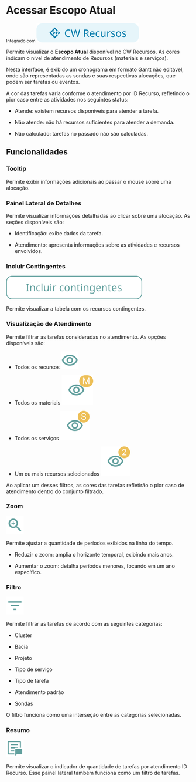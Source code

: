 # Acessar Escopo Atual
<small>Integrado com </small> ![alt text](tags/tag_cw_recursos.svg)

Permite visualizar o **Escopo Atual** disponível no CW Recursos. As cores indicam o nível de atendimento de Recursos (materiais e serviços).  

Nesta interface, é exibido um cronograma em formato Gantt não editável, onde são representadas as sondas e suas respectivas alocações, que podem ser tarefas ou eventos.  

A cor das tarefas varia conforme o atendimento por ID Recurso, refletindo o pior caso entre as atividades nos seguintes status:

- Atende: existem recursos disponíveis para atender a tarefa.  

- Não atende: não há recursos suficientes para atender a demanda.  

- Não calculado: tarefas no passado não são calculadas.  

## Funcionalidades

### Tooltip

Permite exibir informações adicionais ao passar o mouse sobre uma alocação.  

### Painel Lateral de Detalhes

Permite visualizar informações detalhadas ao clicar sobre uma alocação. As seções disponíveis são: 

- Identificação: exibe dados da tarefa.  

- Atendimento: apresenta informações sobre as atividades e recursos envolvidos.  

### Incluir Contingentes
![alt text](icons/incluir_contingente.svg)

Permite visualizar a tabela com os recursos contingentes.  

### Visualização de Atendimento
Permite filtrar as tarefas consideradas no atendimento. As opções disponíveis são:  

- Todos os recursos 
 ![alt text](icons/visualizacao_atendimento.svg)

- Todos os materiais 
![alt text](icons/badge_materiais.svg)

- Todos os serviços 
![alt text](icons/badge_servico.svg)

- Um ou mais recursos selecionados 
![alt text](icons/badge_selecionar_recurso.svg)

Ao aplicar um desses filtros, as cores das tarefas refletirão o pior caso de atendimento dentro do conjunto filtrado.  

### Zoom
![alt text](icons/zoom.svg)

Permite ajustar a quantidade de períodos exibidos na linha do tempo. 

- Reduzir o zoom: amplia o horizonte temporal, exibindo mais anos.  

- Aumentar o zoom: detalha períodos menores, focando em um ano específico.  

### Filtro 
![alt text](icons/filtro.svg)

Permite filtrar as tarefas de acordo com as seguintes categorias: 

- Cluster

- Bacia  

- Projeto

- Tipo de serviço

- Tipo de tarefa  

- Atendimento padrão

- Sondas

O filtro funciona como uma interseção entre as categorias selecionadas.  

### Resumo
![alt text](icons/resumo.svg)

Permite visualizar o indicador de quantidade de tarefas por atendimento ID Recurso. Esse painel lateral também funciona como um filtro de tarefas.